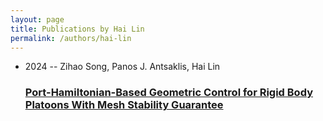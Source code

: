 ```yaml
---
layout: page
title: Publications by Hai Lin
permalink: /authors/hai-lin
---
```


<ul class="post-list">
<li><span class='post-meta'>2024 -- Zihao Song, Panos J. Antsaklis, Hai Lin</span><h3><a class='post-link' href="{{ site.baseurl }}/port-hamiltonian-based-geometric-control-for-rigid-body-platoons-with-mesh-stability-guarantee">Port-Hamiltonian-Based Geometric Control for Rigid Body Platoons With Mesh Stability Guarantee</a></h3></li>

</ul>
